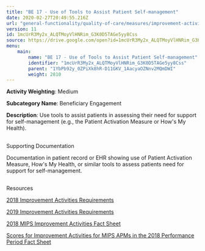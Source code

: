 ```yaml
---
title: "BE 17 - Use of Tools to Assist Patient Self-management"
date: 2020-02-27T20:49:55.216Z
url: "general-functionality/quality-of-care/measures/improvement-activities-measures/2018-improvement-acti_83.html"
version: 11
id: 1mcUrR3My2x_ALQTMoyVlHNRim_G3K0D5TAGe5yy8Css
source: https://drive.google.com/open?id=1mcUrR3My2x_ALQTMoyVlHNRim_G3K0D5TAGe5yy8Css
menu:
    main:
        name: "BE 17 - Use of Tools to Assist Patient Self-management"
        identifier: "1mcUrR3My2x_ALQTMoyVlHNRim_G3K0D5TAGe5yy8Css"
        parent: "1YbPb92y_0ZPiXk8hR-D11GKV_1AacyaOZNnv2MQmDWI"
        weight: 2810
---
```









**Activity Weighting**: Medium

**Subcategory Name**: Beneficiary Engagement

**Description**: Use tools to assist patients in assessing their need for support for self-management (e.g., the Patient Activation Measure or How's My Health).







## 

Supporting Documentation

Documentation in patient record or EHR showing use of Patient Activation Measure, How's My Health, or similar tools to assess patients need for support for self-management.







## 

Resources

[2018 Improvement Activities Requirements](https://qpp.cms.gov/mips/improvement-activities?py=2018)

[2019 Improvement Activities Requirements](https://qpp.cms.gov/mips/improvement-activities?py=2019)

[2018 MIPS Improvement Activities Fact Sheet](https://qpp.cms.gov/resource/2018%20MIPS%20Improvement%20Activities%20Fact%20Sheet)

[Scores for Improvement Activities for MIPS APMs in the 2018 Performance Period Fact Sheet](https://qpp.cms.gov/resource/2018%20MIPS%20APMs%20improvement%20Activities%20scores%20fact%20sheet)

